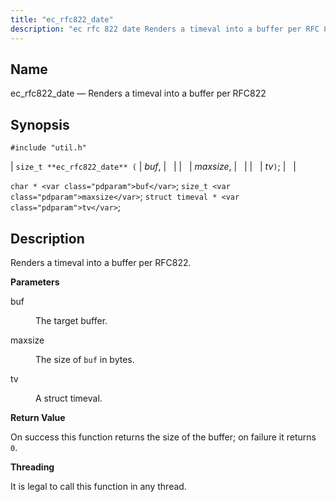 ```yaml
---
title: "ec_rfc822_date"
description: "ec rfc 822 date Renders a timeval into a buffer per RFC 822 size t ec rfc 822 date buf maxsize tv char buf size t maxsize struct timeval tv Renders a timeval into a buffer per RFC 822 buf The target buffer maxsize The size of buf in bytes..."
---
```


<a name="apis.ec_rfc822_date"></a> 
## Name

ec_rfc822_date — Renders a timeval into a buffer per RFC822

## Synopsis

`#include "util.h"`

| `size_t **ec_rfc822_date** (` | <var class="pdparam">buf</var>, |   |
|   | <var class="pdparam">maxsize</var>, |   |
|   | <var class="pdparam">tv</var>`)`; |   |

`char * <var class="pdparam">buf</var>`;
`size_t <var class="pdparam">maxsize</var>`;
`struct timeval * <var class="pdparam">tv</var>`;<a name="idp58404032"></a> 
## Description

Renders a timeval into a buffer per RFC822.

**<a name="idp58405248"></a> Parameters**

<dl class="variablelist">

<dt>buf</dt>

<dd>

The target buffer.

</dd>

<dt>maxsize</dt>

<dd>

The size of `buf` in bytes.

</dd>

<dt>tv</dt>

<dd>

A struct timeval.

</dd>

</dl>

**<a name="idp58412064"></a> Return Value**

On success this function returns the size of the buffer; on failure it returns `0`.

**<a name="idp58413488"></a> Threading**

It is legal to call this function in any thread.
